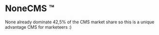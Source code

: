 # NoneCMS &trade;
None already dominate 42,5% of the CMS market share so this is a unique advantage CMS for marketeers :)
